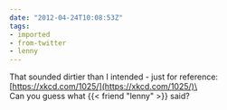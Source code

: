 ```yaml
---
date: "2012-04-24T10:08:53Z"
tags:
- imported
- from-twitter
- lenny
---
```

That sounded dirtier than I intended - just for reference: [https://xkcd.com/1025/](https://xkcd.com/1025/)\
\
Can you guess what {{< friend "lenny" >}} said?
